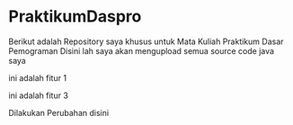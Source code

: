 # PraktikumDaspro
Berikut adalah Repository saya khusus untuk Mata Kuliah Praktikum Dasar Pemograman
Disini lah saya akan mengupload semua source code java saya

ini adalah fitur 1

ini adalah fitur 3

Dilakukan Perubahan disini
